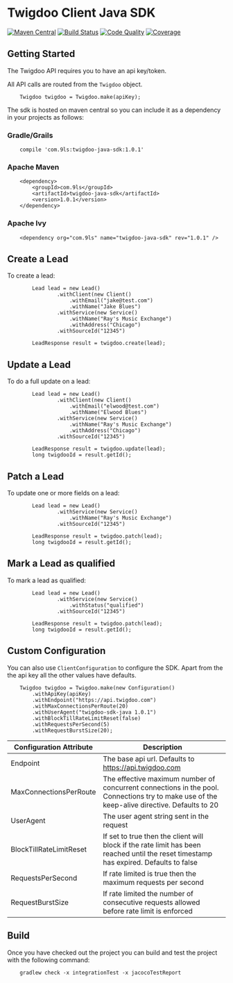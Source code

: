 # Twigdoo Client Java SDK

[![Maven Central](https://maven-badges.herokuapp.com/maven-central/com.9ls/twigdoo-java-sdk/badge.svg)](https://maven-badges.herokuapp.com/maven-central/com.9ls/twigdoo-java-sdk)
[![Build Status](https://api.travis-ci.org/nine-lives/twigdoo-sdk-java.png)](https://travis-ci.org/nine-lives/twigdoo-sdk-java)
[![Code Quality](https://api.codacy.com/project/badge/grade/751e84aa61ac44c0a524dcf144791568)](https://www.codacy.com/app/nine-lives/twigdoo-sdk-java)
[![Coverage](https://api.codacy.com/project/badge/coverage/751e84aa61ac44c0a524dcf144791568)](https://www.codacy.com/app/nine-lives/twigdoo-sdk-java)

## Getting Started

The Twigdoo API requires you to have an api key/token. 

All API calls are routed from the `Twigdoo` object.

```
    Twigdoo twigdoo = Twigdoo.make(apiKey);
```

The sdk is hosted on maven central so you can include it as a dependency 
in your projects as follows:

### Gradle/Grails
```
    compile 'com.9ls:twigdoo-java-sdk:1.0.1'
```

### Apache Maven
```
    <dependency>
        <groupId>com.9ls</groupId>
        <artifactId>twigdoo-java-sdk</artifactId>
        <version>1.0.1</version>
    </dependency>
```

### Apache Ivy
```
    <dependency org="com.9ls" name="twigdoo-java-sdk" rev="1.0.1" />
```

## Create a Lead

To create a lead:

```
        Lead lead = new Lead()
                .withClient(new Client()
                    .withEmail("jake@test.com")
                    .withName("Jake Blues")
                .withService(new Service()
                    .withName("Ray's Music Exchange")
                    .withAddress("Chicago")
                .withSourceId("12345")
        
        LeadResponse result = twigdoo.create(lead);
```

## Update a Lead

To do a full update on a lead:
```
        Lead lead = new Lead()
                .withClient(new Client()
                    .withEmail("elwood@test.com")
                    .withName("Elwood Blues")
                .withService(new Service()
                    .withName("Ray's Music Exchange")
                    .withAddress("Chicago")
                .withSourceId("12345")
        
        LeadResponse result = twigdoo.update(lead);
        long twigdooId = result.getId();
```

## Patch a Lead

To update one or more fields on a lead:
```
        Lead lead = new Lead()
                .withService(new Service()
                    .withName("Ray's Music Exchange")
                .withSourceId("12345")
        
        LeadResponse result = twigdoo.patch(lead);
        long twigdooId = result.getId();
```

## Mark a Lead as qualified

To mark a lead as qualified:
```
        Lead lead = new Lead()
                .withService(new Service()
                    .withStatus("qualified")
                .withSourceId("12345")
        
        LeadResponse result = twigdoo.patch(lead);
        long twigdooId = result.getId();
```

## Custom Configuration

You can also use `ClientConfiguration` to configure the SDK. Apart
from the the api key all the other values have defaults.

```
    Twigdoo twigdoo = Twigdoo.make(new Configuration()
        .withApiKey(apiKey)
        .withEndpoint("https://api.twigdoo.com")
        .withMaxConnectionsPerRoute(20)
        .withUserAgent("twigdoo-sdk-java 1.0.1")
        .withBlockTillRateLimitReset(false)
        .withRequestsPerSecond(5)
        .withRequestBurstSize(20);
```

| Configuration Attribute | Description |
| ----------------------- | ----------- |
| Endpoint | The base api url. Defaults to https://api.twigdoo.com |
| MaxConnectionsPerRoute | The effective maximum number of concurrent connections in the pool. Connections try to make use of the keep-alive directive. Defaults to 20
| UserAgent | The user agent string sent in the request
| BlockTillRateLimitReset | If set to true then the client will block if the rate limit has been reached until the reset timestamp has expired. Defaults to false
| RequestsPerSecond | If rate limited is true then the maximum requests per second 
| RequestBurstSize | If rate limited the number of consecutive requests allowed before rate limit is enforced 


## Build

Once you have checked out the project you can build and test the project with the following command:

```
    gradlew check -x integrationTest -x jacocoTestReport
```

 